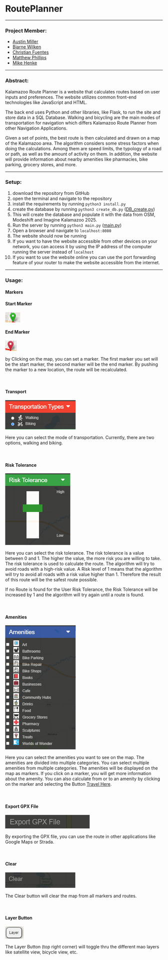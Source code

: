 # RoutePlanner


*** 

### Project Member:
* [Austin Miller](mailto:austin.j07.miller@wmich.edu)
* [Bjarne Wilken](mailto:bjarne.wilken@wmich.edu)
* [Christian Fuentes](mailto:cdd9168@wmich.edu)
* [Matthew Phillips](mailto:matthew.a.phillips@wmich.edu)
* [Mike Henke](mailto:mgs8776@wmich.edu)


***

### Abstract:
Kalamazoo Route Planner is a website that calculates routes based on user inputs and preferences. 
The website utilizes common front-end technologies like JavaScript and HTML. 

The back end uses Python and other libraries, like Flask, to run the site and store data in a SQL Database. 
Walking and bicycling are the main modes of transportation for navigation which differs Kalamazoo Route Planner from other Navigation Applications. 

Given a set of points, the best route is then calculated and drawn on a map of the Kalamazoo area. 
The algorithm considers some stress factors when doing the calculations. Among them are speed limits, the typology of a road or path, as well as the amount of activity on them. 
In addition, the website will provide information about nearby amenities like pharmacies, bike parking, grocery stores, and more. 

***

### Setup:
1. download the repository from GitHub
2. open the terminal and navigate to the repository
3. install the requirements by running `python3 install.py`
4. create the database by running `python3 create_db.py` ([DB_create.py](src%2FDB_Management%2FDB_create.py))
5. This will create the database and populate it with the data from OSM, Modeshift and Imagine Kalamazoo 2025.
6. Run the server by running `python3 main.py` ([main.py](src%2Fmain.py))
7. Open a browser and navigate to `localhost:8080`
8. The website should now be running
9. If you want to have the website accessible from other devices on your network, you can access it by using the IP address of the computer running the server instead of `localhost`
10. If you want to use the website online you can use the port forwarding feature of your router to make the website accessible from the internet.


***

### Usage:

#### Markers 

#### Start Marker
![Start_Marker.jpg](files_for_markdown%2FReadme%2FStart_Marker.jpg)

#### End Marker
![End_Marker.jpg](files_for_markdown%2FReadme%2FEnd_Marker.jpg)

by Clicking on the map, you can set a marker. The first marker you set will be the start marker, the second marker will be the end marker.
By pushing the marker to a new location, the route will be recalculated.
<br><br><br>

#### Transport 
![transport_tab.jpg](files_for_markdown%2FReadme%2Ftransport_tab.jpg)

Here you can select the mode of transportation. Currently, there are two options, walking and biking.
<br><br><br>

#### Risk Tolerance 
![Risk_Tolerance.jpg](files_for_markdown%2FReadme%2FRisk_Tolerance.jpg)

Here you can select the risk tolerance. The risk tolerance is a value between 0 and 1. The higher the value, the more risk you are willing to take.
The risk tolerance is used to calculate the route. The algorithm will try to avoid roads with a high-risk value.
A Risk level of 1 means that the algorithm will try to avoid all roads with a risk value higher than 1.
Therefore the result of this route will be the safest route possible.

If no Route is found for the User Risk Tolerance, the Risk Tolerance will be increased by 1 and the algorithm will try again until a route is found.
<br><br><br>

#### Amenities 
![Amenities.jpg](files_for_markdown%2FReadme%2FAmenities.jpg)

Here you can select the amenities you want to see on the map. The amenities are divided into multiple categories.
You can select multiple amenities from multiple categories. The amenities will be displayed on the map as markers.
If you click on a marker, you will get more information about the amenity. 
You can also calculate from or to an amenity by clicking on the marker and selecting the Button [Travel Here](#here).
<br><br><br>

#### Export GPX File
![Export_button.jpg](files_for_markdown%2FReadme%2FExport_button.jpg)
 
By exporting the GPX file, you can use the route in other applications like Google Maps or Strada.
<br><br><br>

#### Clear 
![Clear_button.jpg](files_for_markdown%2FReadme%2FClear_button.jpg)

The Clear button will clear the map from all markers and routes. 
<br><br><br>


#### Layer Button 
![layer_button.jpg](files_for_markdown%2FReadme%2Flayer_button.jpg)

The Layer Button (top right corner) will toggle thru the different mao layers like satellite view, bicycle view, etc.
<br><br><br>

